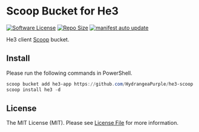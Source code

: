 # Scoop Bucket for He3

[![Software License][ico-license]](LICENSE.md)
[![Repo Size][ico-github-repo-size]][link-github-repo-size]
[![manifest auto update][manifest-auto-update-badge]][manifest-auto-update-workflow]

He3 client [Scoop][link-scoop] bucket.

## Install

Please run the following commands in PowerShell.

```powershell
scoop bucket add he3-app https://github.com/HydrangeaPurple/he3-scoop
scoop install he3 -d
```

## License

The MIT License (MIT). Please see [License File](LICENSE.md) for more information.

[ico-license]: https://img.shields.io/badge/license-MIT-brightgreen.svg?style=flat-square
[ico-github-repo-size]: https://img.shields.io/github/repo-size/h8r-dev/he3-scoop?style=flat-square
[link-github-repo-size]: https://github.com/h8r-dev/he3-scoop/tree/main
[link-scoop]: https://scoop.sh
[manifest-auto-update-badge]: https://github.com/bobo2334/he3-scoop/actions/workflows/excavator.yml/badge.svg
[manifest-auto-update-workflow]: https://github.com/bobo2334/he3-scoop/actions/workflows/excavator.yml
